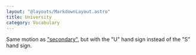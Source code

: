```yaml
---
layout: "@layouts/MarkdownLayout.astro"
title: University
category: Vocabulary
---
```


Same motion as ["secondary"](./secondary),
but with the "U" hand sign instead of the "S" hand sign.
